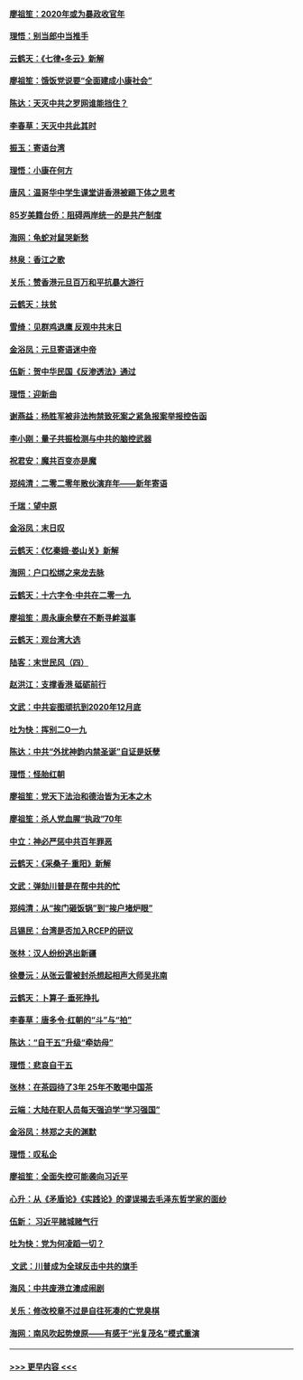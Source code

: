 #### [廖祖笙：2020年或为暴政收官年](../pages/nsc993/n11768216.md?t=01051044) 
#### [理悟：别当郎中当推手](../pages/nsc993/n11768243.md?t=01051044) 
#### [云鹤天：《七律▪冬云》新解](../pages/nsc993/n11768204.md?t=01051044) 
#### [廖祖笙：饿饭党说要“全面建成小康社会”](../pages/nsc993/n11767482.md?t=01051044) 
#### [陈达：天灭中共之罗网谁能挡住？](../pages/nsc993/n11767465.md?t=01051044) 
#### [李春草：天灭中共此其时](../pages/nsc993/n11767452.md?t=01051044) 
#### [振玉：寄语台湾](../pages/nsc993/n11767432.md?t=01051044) 
#### [理悟：小康在何方](../pages/nsc993/n11767394.md?t=01051044) 
#### [唐风：温哥华中学生课堂讲香港被踢下体之思考](../pages/nsc993/n11766848.md?t=01051044) 
#### [85岁美籍台侨：阻碍两岸统一的是共产制度](../pages/nsc993/n11765043.md?t=01051044) 
#### [海网：龟蛇对鼠哭新愁](../pages/nsc993/n11764895.md?t=01051044) 
#### [林泉：香江之歌](../pages/nsc993/n11764415.md?t=01051044) 
#### [关乐：赞香港元旦百万和平抗暴大游行](../pages/nsc993/n11764382.md?t=01051044) 
#### [云鹤天：扶贫](../pages/nsc993/n11764245.md?t=01051044) 
#### [雪绮：见群鸡退鹰  反观中共末日](../pages/nsc993/n11762112.md?t=01051044) 
#### [金浴凤：元旦寄语迷中帝](../pages/nsc993/n11761788.md?t=01051044) 
#### [伍新：贺中华民国《反渗透法》通过](../pages/nsc993/n11761994.md?t=01051044) 
#### [理悟：迎新曲](../pages/nsc993/n11761152.md?t=01051044) 
#### [谢燕益：杨胜军被非法拘禁致死案之紧急报案举报控告函](../pages/nsc993/n11756134.md?t=01051044) 
#### [李小刚：量子共振检测与中共的脑控武器](../pages/nsc993/n11754518.md?t=01051044) 
#### [祝君安：魔共百变亦是魔](../pages/nsc993/n11754469.md?t=01051044) 
#### [郑纯清：二零二零年散伙演弃年——新年寄语](../pages/nsc993/n11754195.md?t=01051044) 
#### [千瑞：望中原](../pages/nsc993/n11754159.md?t=01051044) 
#### [金浴凤：末日叹](../pages/nsc993/n11752359.md?t=01051044) 
#### [云鹤天：《忆秦娥‧娄山关》新解](../pages/nsc993/n11752348.md?t=01051044) 
#### [海网：户口松绑之来龙去脉](../pages/nsc993/n11752328.md?t=01051044) 
#### [云鹤天：十六字令‧中共在二零一九](../pages/nsc993/n11752305.md?t=01051044) 
#### [廖祖笙：周永康余孽在不断寻衅滋事](../pages/nsc993/n11751013.md?t=01051044) 
#### [云鹤天：观台湾大选](../pages/nsc993/n11751007.md?t=01051044) 
#### [陆客：末世民风（四）](../pages/nsc993/n11749203.md?t=01051044) 
#### [赵洪江：支撑香港 砥砺前行](../pages/nsc993/n11748482.md?t=01051044) 
#### [文武：中共妄图顽抗到2020年12月底](../pages/nsc993/n11748446.md?t=01051044) 
#### [吐为快：挥别二O一九](../pages/nsc993/n11748411.md?t=01051044) 
#### [陈达：中共“外扰神韵内禁圣诞”自证是妖孽](../pages/nsc993/n11748226.md?t=01051044) 
#### [理悟：怪胎红朝](../pages/nsc993/n11748206.md?t=01051044) 
#### [廖祖笙：党天下法治和德治皆为无本之木](../pages/nsc993/n11748135.md?t=01051044) 
#### [廖祖笙：杀人党血腥“执政”70年](../pages/nsc993/n11745144.md?t=01051044) 
#### [中立：神必严惩中共百年罪恶](../pages/nsc993/n11744970.md?t=01051044) 
#### [云鹤天：《采桑子‧重阳》新解](../pages/nsc993/n11744948.md?t=01051044) 
#### [文武：弹劾川普是在帮中共的忙](../pages/nsc993/n11744758.md?t=01051044) 
#### [郑纯清：从“挨门砸饭锅”到“挨户堵炉眼”](../pages/nsc993/n11744745.md?t=01051044) 
#### [吕锡民：台湾是否加入RCEP的研议](../pages/nsc993/n11744701.md?t=01051044) 
#### [张林：汉人纷纷逃出新疆](../pages/nsc993/n11743530.md?t=01051044) 
#### [徐曼沅：从张云雷被封杀想起相声大师吴兆南](../pages/nsc993/n11741816.md?t=01051044) 
#### [云鹤天：卜算子‧垂死挣扎](../pages/nsc993/n11739956.md?t=01051044) 
#### [李春草：唐多令‧红朝的“斗”与“拍”](../pages/nsc993/n11739830.md?t=01051044) 
#### [陈达：“自干五”升级“牵妨母”](../pages/nsc993/n11739724.md?t=01051044) 
#### [理悟：悲哀自干五](../pages/nsc993/n11739547.md?t=01051044) 
#### [张林：在茶园待了3年 25年不敢喝中国茶](../pages/nsc993/n11739240.md?t=01051044) 
#### [云端：大陆在职人员每天强迫学“学习强国”](../pages/nsc993/n11738735.md?t=01051044) 
#### [金浴凤：林郑之夫的渊默](../pages/nsc993/n11737735.md?t=01051044) 
#### [理悟：叹私企](../pages/nsc993/n11737715.md?t=01051044) 
#### [廖祖笙：全面失控可能袭向习近平](../pages/nsc993/n11737704.md?t=01051044) 
#### [心升：从《矛盾论》《实践论》的谬误揭去毛泽东哲学家的面纱](../pages/nsc993/n11736962.md?t=01051044) 
#### [伍新： 习近平赌城赌气行](../pages/nsc993/n11736929.md?t=01051044) 
#### [吐为快：党为何凌蹈一切？](../pages/nsc993/n11736915.md?t=01051044) 
#### [ 文武：川普成为全球反击中共的旗手](../pages/nsc993/n11736882.md?t=01051044) 
#### [海风：中共废港立澳成闹剧](../pages/nsc993/n11735857.md?t=01051044) 
#### [关乐：修改校章不过是自往死凑的亡党臭棋](../pages/nsc993/n11735097.md?t=01051044) 
#### [海网：南风吹起势燎原——有感于“光复茂名”模式重演](../pages/nsc993/n11732308.md?t=01051044) 

----
#### [ >>> 更早内容 <<< ](../indexes/nsc993-earlier.md)
